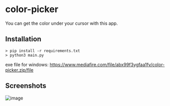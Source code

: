 # color-picker
You can get the color under your cursor with this app.

## Installation
`> pip install -r requirements.txt`<br>
`> python3 main.py`

exe file for windows: https://www.mediafire.com/file/abx99f3ygfaa1fv/color-picker.zip/file

## Screenshots
![image](https://user-images.githubusercontent.com/72984140/161396711-27d0c919-44c4-451c-b443-50ee6ce5ebdd.png)
